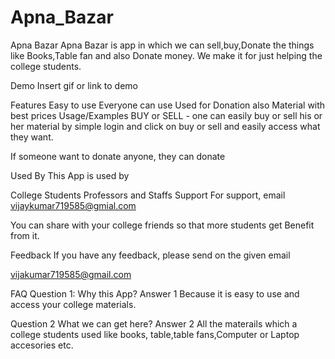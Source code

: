 # Apna_Bazar
Apna Bazar
Apna Bazar is app in which we can sell,buy,Donate the things like Books,Table fan and also Donate money. We make it for just helping the college students.

Demo
Insert gif or link to demo

Features
Easy to use
Everyone can use
Used for Donation also
Material with best prices
Usage/Examples
BUY or SELL - one can easily buy or sell his or her material by simple login and click on buy or sell and easily access what they want.

If someone want to donate anyone, they can donate

Used By
This App is used by

College Students
Professors and Staffs
Support
For support, email vijaykumar719585@gmial.com

You can share with your college friends so that more students get Benefit from it.

Feedback
If you have any feedback, please send on the given email

vijakumar719585@gmail.com

FAQ
Question 1: Why this App?
Answer 1 Because it is easy to use and access your college materials.

Question 2 What we can get here?
Answer 2 All the materails which a college students used like books, table,table fans,Computer or Laptop accesories etc.
